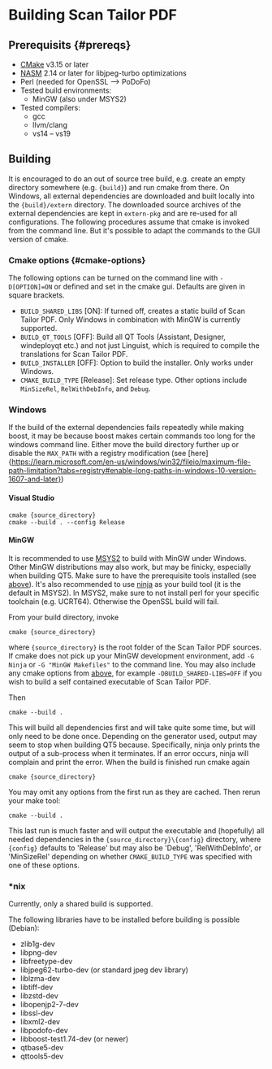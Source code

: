 # Building Scan Tailor PDF

## Prerequisits {#prereqs}

- [CMake](http://www.cmake.org) v3.15 or later
- [NASM](http://www.nasm.us) 2.14 or later for libjpeg-turbo optimizations
- Perl (needed for OpenSSL --> PoDoFo)
- Tested build environments:
	- MinGW (also under MSYS2)
- Tested compilers:
	- gcc
	- llvm/clang
	- vs14 – vs19


## Building

It is encouraged to do an out of source tree build, e.g. create an empty directory somewhere (e.g. `{build}`) and run cmake from there. On Windows, all external dependencies are downloaded and built locally into the `{build}/extern` directory. The downloaded source archives of the external dependencies are kept in `extern-pkg` and are re-used for all configurations.
The following procedures assume that cmake is invoked from the command line. But it's possible to adapt the commands to the GUI version of cmake.

### Cmake options {#cmake-options}

The following options can be turned on the command line with `-D[OPTION]=ON` or defined and set in the cmake gui. Defaults are given in square brackets.

- `BUILD_SHARED_LIBS` [ON]: If turned off, creates a static build of Scan Tailor PDF. Only Windows in combination with MinGW is currently supported.
- `BUILD_QT_TOOLS` [OFF]: Build all QT Tools (Assistant, Designer, windeployqt etc.) and not just Linguist, which is required to compile the translations for Scan Tailor PDF.
- `BUILD_INSTALLER` [OFF]: Option to build the installer. Only works under Windows.
- `CMAKE_BUILD_TYPE` [Release]: Set release type. Other options include `MinSizeRel`, `RelWithDebInfo`, and `Debug`. 

### Windows

If the build of the external dependencies fails repeatedly while making boost, it may be because boost makes certain commands too long for the windows command line. Either move the build directory further up or disable the `MAX_PATH` with a registry modification (see [here]{https://learn.microsoft.com/en-us/windows/win32/fileio/maximum-file-path-limitation?tabs=registry#enable-long-paths-in-windows-10-version-1607-and-later})

#### Visual Studio

	cmake {source_directory}
	cmake --build . --config Release

#### MinGW

It is recommended to use [MSYS2](https://www.msys2.org/) to build with MinGW under Windows. Other MinGW distributions may also work, but may be finicky, especially when building QT5. Make sure to have the prerequisite tools installed (see [above](#prereqs)). It's also recommended to use [ninja](https://ninja-build.org/) as your build tool (it is the default in MSYS2).
In MSYS2, make sure to not install perl for your specific toolchain (e.g. UCRT64). Otherwise the OpenSSL build will fail.

From your build directory, invoke

	cmake {source_directory}

where `{source_directory}` is the root folder of the Scan Tailor PDF sources. If cmake does not pick up your MinGW development environment, add `-G Ninja` or `-G "MinGW Makefiles"` to the command line. You may also include any cmake options from [above](#cmake-options), for example `-DBUILD_SHARED-LIBS=OFF` if you wish to build a self contained executable of Scan Tailor PDF.

Then

	cmake --build .

This will build all dependencies first and will take quite some time, but will only need to be done once. Depending on the generator used, output may seem to stop when building QT5 because. Specifically, ninja only prints the output of a sub-process when it terminates. If an error occurs, ninja will complain and print the error.
When the build is finished run cmake again

	cmake {source_directory}
	
You may omit any options from the first run as they are cached. Then rerun your make tool:

	cmake --build .

This last run is much faster and will output the executable and (hopefully) all needed dependencies in the `{source_directory}\{config}` directory, where `{config}` defaults to 'Release' but may also be 'Debug', 'RelWithDebInfo', or 'MinSizeRel' depending on whether `CMAKE_BUILD_TYPE` was specified with one of these options.



### *nix

Currently, only a shared build is supported.

The following libraries have to be installed before building is possible (Debian):

- zlib1g-dev
- libpng-dev
- libfreetype-dev
- libjpeg62-turbo-dev (or standard jpeg dev library)
- liblzma-dev
- libtiff-dev
- libzstd-dev
- libopenjp2-7-dev
- libssl-dev
- libxml2-dev
- libpodofo-dev
- libboost-test1.74-dev (or newer)
- qtbase5-dev
- qttools5-dev


